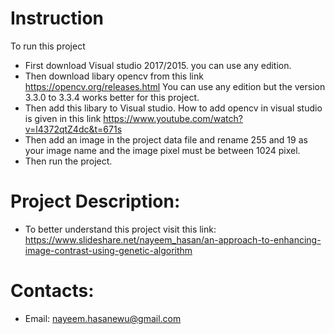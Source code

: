 Instruction
===========
To run this project 
* First download Visual studio 2017/2015.
 you can use any edition.
* Then download libary opencv from this link
https://opencv.org/releases.html
You can use any edition but the version 3.3.0 to 3.3.4 works better for this project.
* Then add this libary to Visual studio. How to add opencv in visual studio is given in this link 
https://www.youtube.com/watch?v=l4372qtZ4dc&t=671s
* Then add an image in the project data file and rename 255 and 19 as your image name and the image pixel must be between 1024 pixel.
* Then run the project.

Project Description:
===================
* To better understand this project visit this link:
https://www.slideshare.net/nayeem_hasan/an-approach-to-enhancing-image-contrast-using-genetic-algorithm

Contacts:
=========
* Email: nayeem.hasanewu@gmail.com





